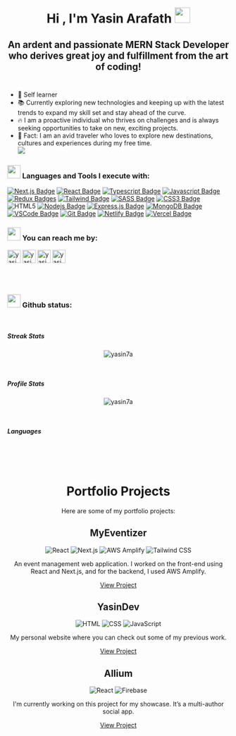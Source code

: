 <!-- thems: #gh-dark-mode-only, #gh-light-mode-only  -->

<h1 align="center"><b>Hi , I'm Yasin Arafath </b><img src="https://media.giphy.com/media/hvRJCLFzcasrR4ia7z/giphy.gif" width="35"></h1>
<h2 align="center">An ardent and passionate MERN Stack Developer who derives great joy and fulfillment from the art of coding!<br/><br/></h2>

- 💪 Self learner
- 📚 Currently exploring new technologies and keeping up with the latest trends to expand my skill set and stay ahead of the curve.
- 🔥 I am a proactive individual who thrives on challenges and is always seeking opportunities to take on new, exciting projects.
- 🌝 Fact: I am an avid traveler who loves to explore new destinations, cultures and experiences during my free time.
<br><img src="https://user-images.githubusercontent.com/73097560/115834477-dbab4500-a447-11eb-908a-139a6edaec5c.gif"><br>

### <img src="https://media2.giphy.com/media/QssGEmpkyEOhBCb7e1/giphy.gif" width ="30"><b> Languages and Tools I execute with:</b>
[![Next.js Badge](https://img.shields.io/badge/next.js-000000?style=for-the-badge&logo=nextdotjs&logoColor=white)](#)
[![React Badge](https://img.shields.io/badge/-React-61DBFB?style=for-the-badge&labelColor=black&logo=react&logoColor=61DBFB)](#)
[![Typescript Badge](https://img.shields.io/badge/-Typescript-007acc?style=for-the-badge&labelColor=black&logo=typescript&logoColor=007acc)](#)
[![Javascript Badge](https://img.shields.io/badge/-Javascript-F0DB4F?style=for-the-badge&labelColor=black&logo=javascript&logoColor=F0DB4F)](#) 
[![Redux Badges](https://img.shields.io/badge/redux-FFFFFF?style=for-the-badge&logo=redux&logoColor=7248B6)](#)
[![Tailwind Badge](https://img.shields.io/badge/Tailwind%20CSS-092749?style=for-the-badge&logo=tailwindcss&logoColor=06B6D4&labelColor=000000)](#) 
[![SASS Badge](https://img.shields.io/badge/Sass-CC6699?style=for-the-badge&logo=sass&logoColor=white)](#)
[![CSS3 Badge](https://img.shields.io/badge/css3-EFEFEF?style=for-the-badge&logo=css3&logoColor=254BDD)](#)
![HTML5](https://img.shields.io/badge/HTML5%20-%23E34F26.svg?style=for-the-badge&logo=html5&logoColor=white)
[![Nodejs Badge](https://img.shields.io/badge/-Nodejs-3C873A?style=for-the-badge&labelColor=black&logo=node.js&logoColor=3C873A)](#) 
[![Express.js Badge](https://img.shields.io/badge/Express.js-000000?style=for-the-badge&logo=express&logoColor=white)](#) 
[![MongoDB Badge](https://img.shields.io/badge/MongoDB-4EA94B?style=for-the-badge&logo=mongodb&logoColor=white)](#) 
[![VSCode Badge](https://img.shields.io/badge/Visual_Studio-5C2D91?style=for-the-badge&logo=visual%20studio&logoColor=white)](#) 
[![Git Badge](https://img.shields.io/badge/Git-F05032?style=for-the-badge&logo=git&logoColor=white)](#)
[![Netlify Badge](https://img.shields.io/badge/Netlify-%2300C7B7.svg?&style=for-the-badge&logo=netlify&logoColor=white)](#)
[![Vercel Badge](https://img.shields.io/badge/Vercel-%23000000.svg?&style=for-the-badge&logo=vercel&logoColor=white)](#)




### <img src="https://media0.giphy.com/media/MKzBhzm5g6zXtcvA0N/giphy.gif" width ="30"><b> You can reach me by:</b>
<p>
      <a href="https://www.linkedin.com/in/yasin-arafath-80ab22207/" target="blank"><img align="center"
         src="https://img.shields.io/badge/linkedin-%231DA1F2.svg?style=for-the-badge&logo=linkedin&logoColor=white"
         alt="yasin" height="30"/></a>
      <a href="https://www.facebook.com/yasinarafath0" target="blank"><img align="center"
         src="https://img.shields.io/badge/facebook-4267B2.svg?style=for-the-badge&logo=facebook&logoColor=white"
         alt="yasin" height="30"/></a>
      <a href="mailto:arafath7yasin@gmail.com" target="blank"><img align="center"
         src="https://img.shields.io/badge/gmail-EA4335.svg?style=for-the-badge&logo=gmail&logoColor=white"
         alt="yasin" height="30"/></a>
      <a href="https://wa.me/+8801747732587" target="blank"><img align="center"
         src="https://img.shields.io/badge/whatsapp-4B7F1.svg?style=for-the-badge&logo=whatsapp&logoColor=white"
         alt="yasin" height="30"/></a>  
    </p>
    
    
   <br> 
   <br> 
    
### <img src="https://media0.giphy.com/media/DDGQgJLkOlSKe08e74/giphy.gif" width ="30"><b> Github status:</b>
   <br> 

<h5> 
Streak Stats</h5>
<p align="center"><img src="https://github-readme-streak-stats.herokuapp.com/?user=yasin7a&theme=tokyonight_duo" alt="yasin7a" /></p>
   <br> 
   <h5> 
Profile Stats</h5>
<p align="center"><img src="https://github-readme-stats.vercel.app/api?username=yasin7a&show_icons=true&count_private=true&locale=en&theme=gruvbox&layout=compact&hide_border=true" alt="yasin7a" /></p>

<br> 
 <h5>Languages</h5>
<p align="center">
<img src="https://github-readme-stats.vercel.app/api/top-langs/?username=yasin7a&langs_count=6&theme=gruvbox&layout=compact&hide_border=true" alt=""/>
      </p>
     <br> 
     <br> 
     


<h1 align="center">Portfolio Projects</h1>

<div align="center">

Here are some of my portfolio projects:

</div>

<h2 align="center">MyEventizer</h2>

<p align="center">
  <img src="https://img.shields.io/badge/-React-blue" alt="React" />
  <img src="https://img.shields.io/badge/-Next.js-blueviolet" alt="Next.js" />
  <img src="https://img.shields.io/badge/-AWS%20Amplify-yellow" alt="AWS Amplify" />
  <img src="https://img.shields.io/badge/-Tailwind%20CSS-brightgreen" alt="Tailwind CSS" />
</p>

<p align="center">
  An event management web application. I worked on the front-end using React and Next.js, and for the backend, I used AWS Amplify.
</p>

<p align="center">
  <a href="https://myeventizer.com/">View Project</a>
</p>

<h2 align="center">YasinDev</h2>

<p align="center">
  <img src="https://img.shields.io/badge/-HTML-red" alt="HTML" />
  <img src="https://img.shields.io/badge/-CSS-blue" alt="CSS" />
  <img src="https://img.shields.io/badge/-JavaScript-yellow" alt="JavaScript" />
</p>

<p align="center">
  My personal website where you can check out some of my previous work.
</p>

<p align="center">
  <a href="https://yasindev.netlify.app/">View Project</a>
</p>

<h2 align="center">Allium</h2>

<p align="center">
  <img src="https://img.shields.io/badge/-React-blue" alt="React" />
  <img src="https://img.shields.io/badge/-Firebase-yellow" alt="Firebase" />
</p>

<p align="center">
  I'm currently working on this project for my showcase. It’s a multi-author social app.
</p>

<p align="center">
  <a href="https://allium.vercel.app/">View Project</a>
</p>






